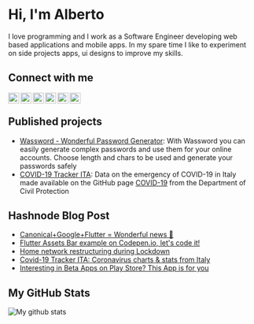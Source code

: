 # Hi, I'm Alberto
I love programming and I work as a Software Engineer developing web based applications and mobile apps. In my spare time I like to experiment on side projects apps, ui designs to improve my skills.

## Connect with me

[<img align="left" alt="albertobonacina.com" width="22px" src="https://cdn.jsdelivr.net/npm/simple-icons@3.4.0/icons/brave.svg" />][website]
[<img align="left" alt="Polilluminato | Twitter" width="22px" src="https://cdn.jsdelivr.net/npm/simple-icons@3.4.0/icons/twitter.svg" />][twitter]
[<img align="left" alt="Alberto Bonacina | LinkedIn" width="22px" src="https://cdn.jsdelivr.net/npm/simple-icons@3.4.0/icons/linkedin.svg" />][linkedin]
[<img align="left" alt="Polilluminato | Hashnode" width="22px" src="https://cdn.jsdelivr.net/npm/simple-icons@3.4.0/icons/hashnode.svg" />][hashnode]
[<img align="left" alt="Polilluminato | Medium" width="22px" src="https://cdn.jsdelivr.net/npm/simple-icons@3.4.0/icons/medium.svg" />][medium]
[<img align="left" alt="Polilluminato | Pinterest" width="22px" src="https://cdn.jsdelivr.net/npm/simple-icons@3.4.0/icons/pinterest.svg" />][pinterest]

<br />

## Published projects

- [Wassword - Wonderful Password Generator](https://play.google.com/store/apps/details?id=com.albertobonacina.wassword): With Wassword you can easily generate complex passwords and use them for your online accounts. Choose length and chars to be used and generate your passwords safely
- [COVID-19 Tracker ITA](https://polilluminato.github.io/covid19trackerita/): Data on the emergency of COVID-19 in Italy made available on the GitHub page [COVID-19](https://github.com/pcm-dpc/COVID-19) from the Department of Civil Protection

## Hashnode Blog Post
<!-- HASHNODE:START -->
- [Canonical+Google+Flutter = Wonderful news 💙](https://polilluminato.hashnode.dev/canonicalgoogleflutter-wonderful-news-ckchbo6d800bivrs17lf3h1vn)
- [Flutter Assets Bar example on Codepen.io, let's code it!](https://polilluminato.hashnode.dev/flutter-assets-bar-example-on-codepenio-lets-code-it-ck9kt4ds6002tcss1u80115a6)
- [Home network restructuring during Lockdown](https://polilluminato.hashnode.dev/home-network-restructuring-during-lockdown-ck8zfk00c01kkn3s1gy03kuoe)
- [Covid-19 Tracker ITA:  Coronavirus charts & stats from Italy](https://polilluminato.hashnode.dev/covid-19-tracker-ita-coronavirus-charts-and-stats-from-italy-ck88edai300kadps1eu6uc4yf)
- [Interesting in Beta Apps on Play Store? This App is for you](https://polilluminato.hashnode.dev/interesting-in-beta-apps-on-play-store-this-app-is-for-you-ck7ko564u001a8ns1jbd87ujf)
<!-- HASHNODE:END -->

## My GitHub Stats

![My github stats](https://github-readme-stats.vercel.app/api?username=polilluminato&show_icons=true)


[website]: https://albertobonacina.com/
[twitter]: https://twitter.com/polilluminato
[linkedin]: https://www.linkedin.com/in/bonacinaalberto/
[hashnode]: https://polilluminato.hashnode.dev/
[medium]: https://medium.com/@polilluminato
[pinterest]: https://www.pinterest.it/polilluminato/
